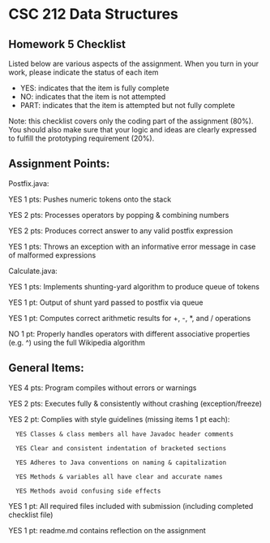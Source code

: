 # CSC 212 Data Structures
## Homework 5 Checklist

Listed below are various aspects of the assignment.  When you turn in
your work, please indicate the status of each item

- YES: indicates that the item is fully complete
- NO: indicates that the item is not attempted
- PART: indicates that the item is attempted but not fully complete

Note: this checklist covers only the coding part of the assignment (80%).
You should also make sure that your logic and ideas are clearly expressed to fulfill the prototyping requirement (20%).

## Assignment Points:

Postfix.java:

YES 1 pts: Pushes numeric tokens onto the stack

YES 2 pts: Processes operators by popping & combining numbers

YES 2 pts: Produces correct answer to any valid postfix expression

YES 1 pts: Throws an exception with an informative error message in case of malformed expressions


Calculate.java:

YES 1 pts: Implements shunting-yard algorithm to produce queue of tokens

YES 1 pt: Output of shunt yard passed to postfix via queue

YES 1 pt: Computes correct arithmetic results for +, -, *, and / operations

NO 1 pt: Properly handles operators with different associative properties (e.g. ^) using the full Wikipedia algorithm



## General Items:

YES 4 pts: Program compiles without errors or warnings

YES 2 pts: Executes fully & consistently without crashing (exception/freeze)

YES 2 pt: Complies with style guidelines (missing items 1 pt each):

      YES Classes & class members all have Javadoc header comments

      YES Clear and consistent indentation of bracketed sections

      YES Adheres to Java conventions on naming & capitalization

      YES Methods & variables all have clear and accurate names

      YES Methods avoid confusing side effects

YES 1 pt: All required files included with submission (including completed checklist file)

YES 1 pt: readme.md contains reflection on the assignment